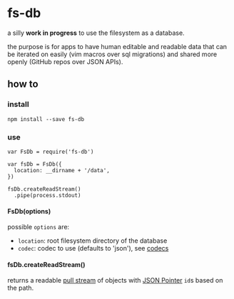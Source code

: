 # fs-db

a silly **work in progress** to use the filesystem as a database.

the purpose is for apps to have human editable and readable data that can be iterated on easily (vim macros over sql migrations) and shared more openly (GitHub repos over JSON APIs).

## how to

### install

```
npm install --save fs-db
```

### use

```
var FsDb = require('fs-db')

var fsDb = FsDb({
  location: __dirname + '/data',
})

fsDb.createReadStream()
  .pipe(process.stdout)
```

#### FsDb(options)

possible `options` are:

- `location`: root filesystem directory of the database
- `codec`: codec to use (defaults to 'json'), see [codecs](./codecs)

#### fsDb.createReadStream()

returns a readable [pull stream](https://npmjs.org/package/pull-stream) of objects with [JSON Pointer](https://npmjs.org/package/json-pointer) `id`s based on the path.
